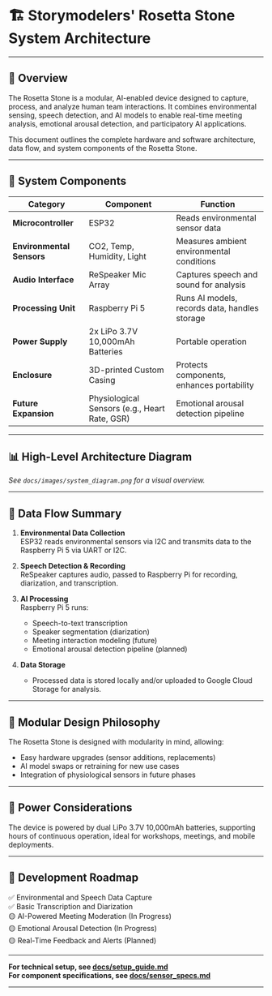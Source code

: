 # 🏗️ Storymodelers' Rosetta Stone System Architecture

---

## 📖 Overview

The Rosetta Stone is a modular, AI-enabled device designed to capture, process, and analyze human team interactions. It combines environmental sensing, speech detection, and AI models to enable real-time meeting analysis, emotional arousal detection, and participatory AI applications.

This document outlines the complete hardware and software architecture, data flow, and system components of the Rosetta Stone.

---

## 🔧 System Components

| Category       | Component                         | Function                                      |
|----------------|-----------------------------------|-----------------------------------------------|
| **Microcontroller** | ESP32                       | Reads environmental sensor data               |
| **Environmental Sensors** | CO2, Temp, Humidity, Light | Measures ambient environmental conditions |
| **Audio Interface** | ReSpeaker Mic Array         | Captures speech and sound for analysis        |
| **Processing Unit** | Raspberry Pi 5              | Runs AI models, records data, handles storage |
| **Power Supply** | 2x LiPo 3.7V 10,000mAh Batteries | Portable operation                           |
| **Enclosure**   | 3D-printed Custom Casing        | Protects components, enhances portability     |
| **Future Expansion** | Physiological Sensors (e.g., Heart Rate, GSR) | Emotional arousal detection pipeline    |

---

## 📊 High-Level Architecture Diagram

_See `docs/images/system_diagram.png` for a visual overview._  


---

## 🔄 Data Flow Summary

1. **Environmental Data Collection**  
   ESP32 reads environmental sensors via I2C and transmits data to the Raspberry Pi 5 via UART or I2C.

2. **Speech Detection & Recording**  
   ReSpeaker captures audio, passed to Raspberry Pi for recording, diarization, and transcription.

3. **AI Processing**  
   Raspberry Pi 5 runs:
   - Speech-to-text transcription
   - Speaker segmentation (diarization)
   - Meeting interaction modeling (future)
   - Emotional arousal detection pipeline (planned)

4. **Data Storage**  
   - Processed data is stored locally and/or uploaded to Google Cloud Storage for analysis.

---

## 🧩 Modular Design Philosophy

The Rosetta Stone is designed with modularity in mind, allowing:
- Easy hardware upgrades (sensor additions, replacements)
- AI model swaps or retraining for new use cases
- Integration of physiological sensors in future phases

---

## 🔋 Power Considerations

The device is powered by dual LiPo 3.7V 10,000mAh batteries, supporting hours of continuous operation, ideal for workshops, meetings, and mobile deployments.

---

## 📅 Development Roadmap

✅ Environmental and Speech Data Capture  
✅ Basic Transcription and Diarization  
🟡 AI-Powered Meeting Moderation (In Progress)  
🟡 Emotional Arousal Detection (In Progress)  
🟡 Real-Time Feedback and Alerts (Planned)  

---

**For technical setup, see [docs/setup_guide.md](setup_guide.md)**  
**For component specifications, see [docs/sensor_specs.md](sensor_specs.md)**  

---

